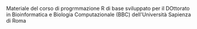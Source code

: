 Materiale del corso di progrmmazione R di base sviluppato per il DOttorato in Bioinformatica e Biologia Computazionale (BBC) dell'Università Sapienza di Roma 
